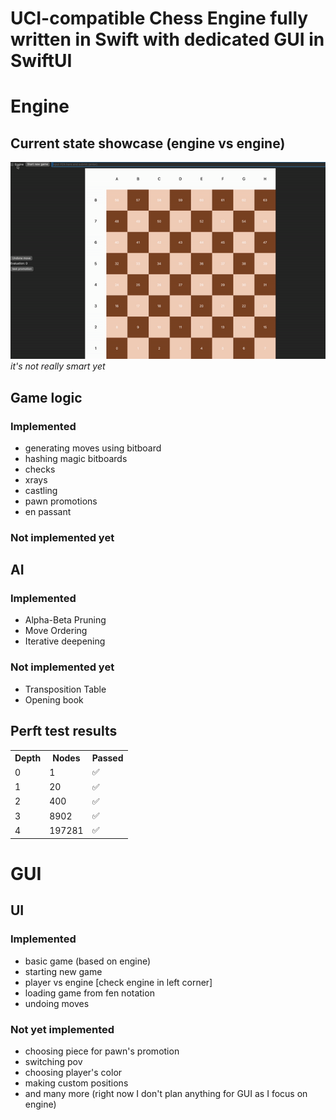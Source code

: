 # UCI-compatible Chess Engine fully written in Swift with dedicated GUI in SwiftUI
# Engine
## Current state showcase (engine vs engine)
<img src = "https://raw.githubusercontent.com/SzymonSergiusz/Chessblazer/main/res/showcase.gif" alt="showcase">
<i>it's not really smart yet</i>

## Game logic
### Implemented
- generating moves using bitboard
- hashing magic bitboards
- checks
- xrays
- castling
- pawn promotions
- en passant

### Not implemented yet

## AI
### Implemented
- Alpha-Beta Pruning
- Move Ordering
- Iterative deepening
### Not implemented yet
- Transposition Table
- Opening book

## Perft test results
<table>
   <tr>
    <th>Depth</th>
    <th>Nodes</th>
    <th>Passed</th>
  </tr>
  <tr>
    <td>0</td>
    <td>1</td>
    <td>✅</td>
  </tr>
  <tr>
    <td>1</td>
    <td>20</td>
    <td>✅</td>
  </tr>
  <tr>
    <td>2</td>
    <td>400</td>
    <td>✅</td>
  </tr>
  <tr>
    <td>3</td>
    <td>8902</td>
    <td>✅</td>
  </tr>
  <tr>
    <td>4</td>
    <td>197281</td>
    <td>✅</td>
  </tr>
</table>

# GUI
## UI
### Implemented
- basic game (based on engine)
- starting new game
- player vs engine [check engine in left corner]
- loading game from fen notation
- undoing moves
### Not yet implemented
- choosing piece for pawn's promotion
- switching pov
- choosing player's color
- making custom positions
- and many more (right now I don't plan anything for GUI as I focus on engine) 
